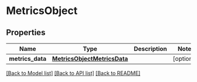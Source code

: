# MetricsObject

## Properties
Name | Type | Description | Notes
------------ | ------------- | ------------- | -------------
**metrics_data** | [**MetricsObjectMetricsData**](MetricsObjectMetricsData.md) |  | [optional] 

[[Back to Model list]](../README.md#documentation-for-models) [[Back to API list]](../README.md#documentation-for-api-endpoints) [[Back to README]](../README.md)



